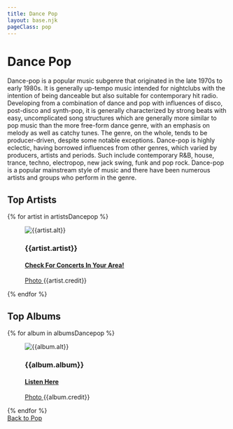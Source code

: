 ```yaml
---
title: Dance Pop
layout: base.njk
pageClass: pop
---
```

<h1 class="center">Dance Pop <!-- sub genre name--></h1>

<p class="summary">Dance-pop is a popular music subgenre that originated in the late 1970s to early 1980s. It is generally up-tempo music intended for nightclubs with the intention of being danceable but also suitable for contemporary hit radio. Developing from a combination of dance and pop with influences of disco, post-disco and synth-pop, it is generally characterized by strong beats with easy, uncomplicated song structures which are generally more similar to pop music than the more free-form dance genre, with an emphasis on melody as well as catchy tunes. The genre, on the whole, tends to be producer-driven, despite some notable exceptions. Dance-pop is highly eclectic, having borrowed influences from other genres, which varied by producers, artists and periods. Such include contemporary R&B, house, trance, techno, electropop, new jack swing, funk and pop rock. Dance-pop is a popular mainstream style of music and there have been numerous artists and groups who perform in the genre.  <!-- subgenre summary--></p>

<!-- top album and artist section-->

<section class="top">
    <h2>Top Artists</h2>
    <div class="artist">
        {% for artist in artistsDancepop %}
        <figure>
            <img src="{{artist.src}}" alt="{{artist.alt}}">
            <figcaption>
                <h3>{{artist.artist}}</h3>
                <h4><a href="{{artist.ticketmaster}}"> Check For Concerts In Your Area! </a></h4>
                <p><a href="{{artist.creditLink}}">Photo </a>{{artist.credit}}</p>
            </figcaption>
            </figure>
        {% endfor %}
    </div>
    </section>

<section class="top">
<h2>Top Albums</h2>
<div class="albums">
    {% for album in albumsDancepop %}
    <figure>
        <img src="{{album.src}}" alt="{{album.alt}}">
        <figcaption>
            <h3>{{album.album}}</h3>
            <h4><a href="{{album.spotify}}"> Listen Here </a></h4>
            <p><a href="{{album.creditLink}}">Photo </a>{{album.credit}}</p>
        </figcaption>
        </figure>
    {% endfor %}
</div>
</section>
<section class="back"><a href="/pop">Back to Pop</a></section>
<!-- suggestion section, still figuring out how to format this using the bubble diagram from the wireframe-->